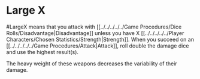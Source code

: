 # Large X
#LargeX means that you attack with [[../../../../../Game Procedures/Dice Rolls/Disadvantage|Disadvantage]] unless you have X [[../../../../../Player Characters/Chosen Statistics/Strength|Strength]].
	When you succeed on an [[../../../../../Game Procedures/Attack|Attack]], roll double the damage dice and use the highest result(s).

The heavy weight of these weapons decreases the variability of their damage.